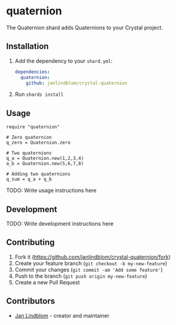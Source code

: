 # quaternion

The Quaternion shard adds Quaternions to your Crystal project.

## Installation

1. Add the dependency to your `shard.yml`:

   ```yaml
   dependencies:
     quaternion:
       github: janlindblom/crystal-quaternion
   ```

2. Run `shards install`

## Usage

```crystal
require "quaternion"

# Zero quaternion
q_zero = Quaternion.zero

# Two quaternions
q_a = Quaternion.new(1,2,3,4)
a_b = Quaternion.new(5,6,7,8)

# Adding two quaternions
q_sum = q_a + q_b
```

TODO: Write usage instructions here

## Development

TODO: Write development instructions here

## Contributing

1. Fork it (<https://github.com/janlindblom/crystal-quaternion/fork>)
2. Create your feature branch (`git checkout -b my-new-feature`)
3. Commit your changes (`git commit -am 'Add some feature'`)
4. Push to the branch (`git push origin my-new-feature`)
5. Create a new Pull Request

## Contributors

- [Jan Lindblom](https://github.com/janlindblom) - creator and maintainer
